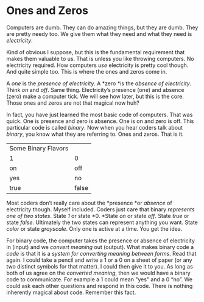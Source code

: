 # Ones and Zeros

Computers are dumb. They can do amazing things, but they are dumb. They are pretty needy too. We give them what they need and what they need is *electricity*.

Kind of obvious I suppose, but this is the fundamental requirement that makes them valuable to us. That is unless you like throwing computers. No electricity required. How computers *use* electricity is pretty cool though. And quite simple too. This is where the ones and zeros come in.

A *one* is the *presence of electricity*. A *zero *is the *absence of electricity*. Think *on* and *off*. Same thing. Electricity’s presence (one) and absence (zero) make a computer tick. We will see how later, but this is the core. Those ones and zeros are not that magical now huh?

In fact, you have just learned the most basic code of computers. That was quick. One is presence and zero is absence. One is on and zero is off. This particular code is called *binary*. Now when you hear coders talk about *binary*, you know what they are referring to. Ones and zeros. That is it.

<table>
  <tr>
    <td>Some Binary Flavors</td>
    <td></td>
  </tr>
  <tr>
    <td>1</td>
    <td>0</td>
  </tr>
  <tr>
    <td>on</td>
    <td>off</td>
  </tr>
  <tr>
    <td>yes</td>
    <td>no</td>
  </tr>
  <tr>
    <td>true</td>
    <td>false</td>
  </tr>
</table>

Most coders don’t really care about the *presence *or *absence* of electricity though. Myself included. Coders just care that binary *represents one of two states*. State *1* or state *0. *State *on* or state *off*. State *true* or state *false*. Ultimately the two states can represent anything you want. State *color* or state *grayscale*. Only one is active at a time. You get the idea.

For binary code, the computer takes the presence or absence of electricity in (input) and we *convert meaning* out (output). What makes binary code a *code* is that it is a *system for* *converting meaning between forms*. Read that again. I could take a pencil and write a 1 or a 0 on a sheet of paper (or any two distinct symbols for that matter). I could then give it to you. As long as both of us agree on the *converted meaning*, then we would have a binary code to communicate. For example a 1 could mean "yes" and a 0 “no”. We could ask each other questions and respond in this code. There is nothing inherently magical about code. Remember this fact.